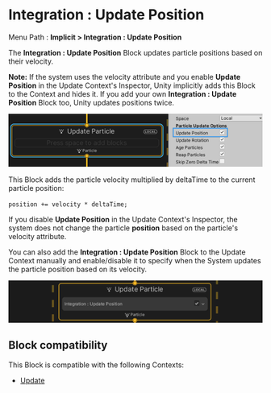 # Integration : Update Position

Menu Path : **Implicit > Integration : Update Position**

The **Integration : Update Position** Block updates particle positions based on their velocity.

**Note:** If the system uses the velocity attribute and you enable **Update Position** in the Update Context's Inspector, Unity implicitly adds this Block to the Context and hides it. If you add your own **Integration : Update Position** Block too, Unity updates positions twice.

![](Images/Block-UpdatePositionInspector.png)

This Block adds the particle velocity multiplied by deltaTime to the current particle position:

`position += velocity * deltaTime;`

If you disable **Update Position** in the Update Context's Inspector, the system does not change the particle **position** based on the particle's velocity attribute.

You can also add the **Integration : Update Position** Block to the Update Context manually and enable/disable it to specify when the System updates the particle position based on its velocity.

![](Images/Block-UpdatePositionBlockInContext.png)

## Block compatibility

This Block is compatible with the following Contexts:

- [Update](Context-Update.md)
